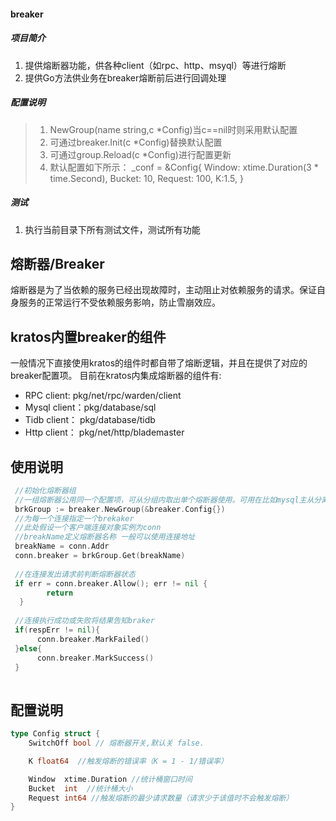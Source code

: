 #### breaker

##### 项目简介
1. 提供熔断器功能，供各种client（如rpc、http、msyql）等进行熔断
2. 提供Go方法供业务在breaker熔断前后进行回调处理

##### 配置说明
> 1. NewGroup(name string,c *Config)当c==nil时则采用默认配置
> 2. 可通过breaker.Init(c *Config)替换默认配置
> 3. 可通过group.Reload(c *Config)进行配置更新
> 4. 默认配置如下所示：
    _conf = &Config{
            Window:  xtime.Duration(3 * time.Second),
            Bucket:  10,
            Request: 100,
            K:1.5,
    }

##### 测试
1. 执行当前目录下所有测试文件，测试所有功能


## 熔断器/Breaker
熔断器是为了当依赖的服务已经出现故障时，主动阻止对依赖服务的请求。保证自身服务的正常运行不受依赖服务影响，防止雪崩效应。

## kratos内置breaker的组件
一般情况下直接使用kratos的组件时都自带了熔断逻辑，并且在提供了对应的breaker配置项。
目前在kratos内集成熔断器的组件有:
- RPC client:  pkg/net/rpc/warden/client
- Mysql client：pkg/database/sql
- Tidb client： pkg/database/tidb
- Http client： pkg/net/http/blademaster

## 使用说明
```go
 //初始化熔断器组
 //一组熔断器公用同一个配置项，可从分组内取出单个熔断器使用。可用在比如mysql主从分离等场景。
 brkGroup := breaker.NewGroup(&breaker.Config{}) 
 //为每一个连接指定一个brekaker
 //此处假设一个客户端连接对象实例为conn
 //breakName定义熔断器名称 一般可以使用连接地址
 breakName = conn.Addr
 conn.breaker = brkGroup.Get(breakName)
 
 //在连接发出请求前判断熔断器状态
 if err = conn.breaker.Allow(); err != nil {
		return
  }
 
 //连接执行成功或失败将结果告知braker
 if(respErr != nil){
      conn.breaker.MarkFailed()
 }else{
      conn.breaker.MarkSuccess()
 }
 
```

## 配置说明
```go
type Config struct {
	SwitchOff bool // 熔断器开关,默认关 false.

	K float64  //触发熔断的错误率（K = 1 - 1/错误率）

	Window  xtime.Duration //统计桶窗口时间
	Bucket  int  //统计桶大小
	Request int64 //触发熔断的最少请求数量（请求少于该值时不会触发熔断）
}
```
